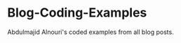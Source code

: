 Blog-Coding-Examples
====================

Abdulmajid Alnouri's coded examples from all blog posts.
